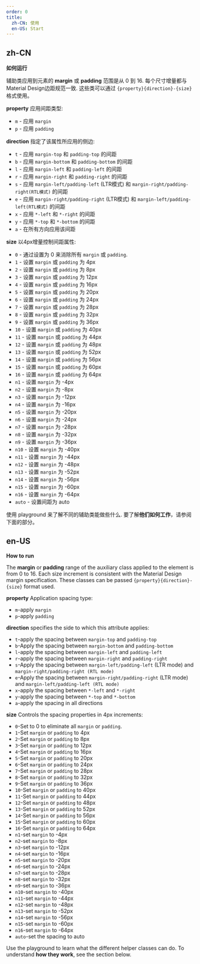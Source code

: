 ```yaml
---
order: 0
title:
  zh-CN: 使用
  en-US: Start
---
```


## zh-CN

**如何运行**

辅助类应用到元素的 **margin** 或 **padding** 范围是从 0 到 16. 每个尺寸增量都与Material Design边距规范一致. 这些类可以通过 `{property}{direction}-{size}` 格式使用。

**property** 应用间距类型:

* `m` - 应用 `margin`
* `p` - 应用 `padding`

**direction** 指定了该属性所应用的侧边:

* `t` - 应用 `margin-top` 和 `padding-top` 的间距
* `b` - 应用 `margin-bottom` 和 `padding-bottom` 的间距
* `l` - 应用 `margin-left` 和 `padding-left` 的间距
* `r` - 应用 `margin-right` 和 `padding-right` 的间距
* `s` - 应用 `margin-left/padding-left` (LTR模式) 和 `margin-right/padding-right(RTL模式)` 的间距
* `e` - 应用 `margin-right/padding-right` (LTR模式) 和 `margin-left/padding-left(RTL模式)` 的间距
* `x` - 应用 `*-left` 和 `*-right` 的间距
* `y` - 应用 `*-top` 和 `*-bottom` 的间距
* `a` - 在所有方向应用该间距

**size** 以4px增量控制间距属性:

* `0` - 通过设置为 0 来消除所有 `margin` 或 `padding`.
* `1` - 设置 `margin` 或 `padding` 为 4px
* `2` - 设置 `margin` 或 `padding` 为 8px
* `3` - 设置 `margin` 或 `padding` 为 12px
* `4` - 设置 `margin` 或 `padding` 为 16px
* `5` - 设置 `margin` 或 `padding` 为 20px
* `6` - 设置 `margin` 或 `padding` 为 24px
* `7` - 设置 `margin` 或 `padding` 为 28px
* `8` - 设置 `margin` 或 `padding` 为 32px
* `9` - 设置 `margin` 或 `padding` 为 36px
* `10` - 设置 `margin` 或 `padding` 为 40px
* `11` - 设置 `margin` 或 `padding` 为 44px
* `12` - 设置 `margin` 或 `padding` 为 48px
* `13` - 设置 `margin` 或 `padding` 为 52px
* `14` - 设置 `margin` 或 `padding` 为 56px
* `15` - 设置 `margin` 或 `padding` 为 60px
* `16` - 设置 `margin` 或 `padding` 为 64px
* `n1` - 设置 `margin` 为 -4px
* `n2` - 设置 `margin` 为 -8px
* `n3` - 设置 `margin` 为 -12px
* `n4` - 设置 `margin` 为 -16px
* `n5` - 设置 `margin` 为 -20px
* `n6` - 设置 `margin` 为 -24px
* `n7` - 设置 `margin` 为 -28px
* `n8` - 设置 `margin` 为 -32px
* `n9` - 设置 `margin` 为 -36px
* `n10` - 设置 `margin` 为 -40px
* `n11` - 设置 `margin` 为 -44px
* `n12` - 设置 `margin` 为 -48px
* `n13` - 设置 `margin` 为 -52px
* `n14` - 设置 `margin` 为 -56px
* `n15` - 设置 `margin` 为 -60px
* `n16` - 设置 `margin` 为 -64px
* `auto` - 设置间距为 auto

使用 playground 来了解不同的辅助类能做些什么. 要了解**他们如何工作**，请参阅下面的部分。

## en-US

**How ​​to run**

The **margin** or **padding** range of the auxiliary class applied to the element is from 0 to 16. Each size increment is consistent with the Material Design margin specification. These classes can be passed `{property}{direction}- {size}` format used.

**property** Application spacing type:

* `m`-apply `margin`
* `p`-apply `padding`

**direction** specifies the side to which this attribute applies:

* `t`-apply the spacing between `margin-top` and `padding-top`
* `b`-Apply the spacing between `margin-bottom` and `padding-bottom`
* `l`-apply the spacing between `margin-left` and `padding-left`
* `r`-apply the spacing between `margin-right` and `padding-right`
* `s`-Apply the spacing between `margin-left/padding-left` (LTR mode) and `margin-right/padding-right (RTL mode)`
* `e`-Apply the spacing between `margin-right/padding-right` (LTR mode) and `margin-left/padding-left (RTL mode)`
* `x`-apply the spacing between `*-left` and `*-right`
* `y`-apply the spacing between `*-top` and `*-bottom`
* `a`-apply the spacing in all directions

**size** Controls the spacing properties in 4px increments:

* `0`-Set to 0 to eliminate all `margin` or `padding`.
* `1`-Set `margin` or `padding` to 4px
* `2`-Set `margin` or `padding` to 8px
* `3`-Set `margin` or `padding` to 12px
* `4`-Set `margin` or `padding` to 16px
* `5`-Set `margin` or `padding` to 20px
* `6`-Set `margin` or `padding` to 24px
* `7`-Set `margin` or `padding` to 28px
* `8`-Set `margin` or `padding` to 32px
* `9`-Set `margin` or `padding` to 36px
* `10`-Set `margin` or `padding` to 40px
* `11`-Set `margin` or `padding` to 44px
* `12`-Set `margin` or `padding` to 48px
* `13`-Set `margin` or `padding` to 52px
* `14`-Set `margin` or `padding` to 56px
* `15`-Set `margin` or `padding` to 60px
* `16`-Set `margin` or `padding` to 64px
* `n1`-set `margin` to -4px
* `n2`-set `margin` to -8px
* `n3`-set `margin` to -12px
* `n4`-set `margin` to -16px
* `n5`-set `margin` to -20px
* `n6`-set `margin` to -24px
* `n7`-set `margin` to -28px
* `n8`-set `margin` to -32px
* `n9`-set `margin` to -36px
* `n10`-set `margin` to -40px
* `n11`-set `margin` to -44px
* `n12`-set `margin` to -48px
* `n13`-set `margin` to -52px
* `n14`-set `margin` to -56px
* `n15`-set `margin` to -60px
* `n16`-set `margin` to -64px
* `auto`-set the spacing to auto

Use the playground to learn what the different helper classes can do. To understand **how they work**, see the section below.